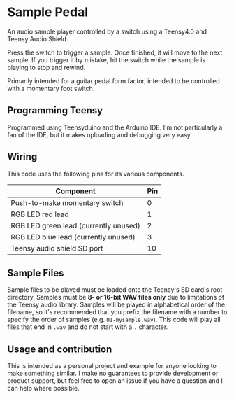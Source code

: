 # Sample Pedal

An audio sample player controlled by a switch using a Teensy4.0 and Teensy Audio Shield.

Press the switch to trigger a sample. Once finished, it will move to the next sample. If you trigger it by mistake, hit the switch while the sample is playing to stop and rewind.

Primarily intended for a guitar pedal form factor, intended to be controlled with a momentary foot switch.

## Programming Teensy

Programmed using Teensyduino and the Arduino IDE. I'm not particularly a fan of the IDE, but it makes uploading and debugging very easy.

## Wiring

This code uses the following pins for its various components.

| Component | Pin |
| -------- | ------- |
| Push-to-make momentary switch | 0 |
| RGB LED red lead | 1 |
| RGB LED green lead (currently unused) | 2 |
| RGB LED blue lead (currently unused) | 3 |
| Teensy audio shield SD port | 10 |

## Sample Files

Sample files to be played must be loaded onto the Teensy's SD card's root directory. Samples must be **8- or 16-bit WAV files only** due to limitations of the Teensy audio library. Samples will be played in alphabetical order of the filename, so it's recommended that you prefix the filename with a number to specify the order of samples (e.g. `01-mysample.wav`). This code will play all files that end in `.wav` and do not start with a `.` character.

## Usage and contribution

This is intended as a personal project and example for anyone looking to make something similar. I make no guarantees to provide development or product support, but feel free to open an issue if you have a question and I can help where possible.

